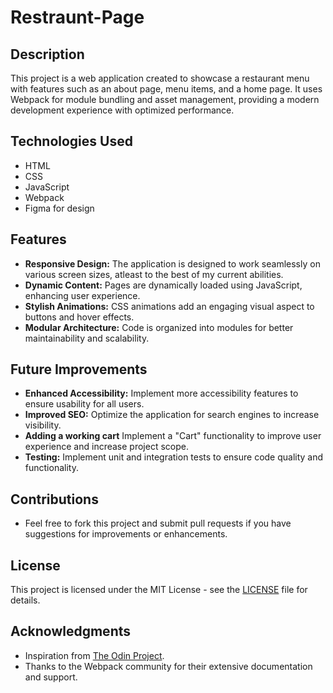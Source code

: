 # Restraunt-Page

## Description
This project is a web application created to showcase a restaurant menu with features such as an about page, menu items, and a home page. It uses Webpack for module bundling and asset management, providing a modern development experience with optimized performance.

## Technologies Used
- HTML
- CSS
- JavaScript
- Webpack
- Figma for design

## Features
- **Responsive Design:** The application is designed to work seamlessly on various screen sizes, atleast to the best of my current abilities.
- **Dynamic Content:** Pages are dynamically loaded using JavaScript, enhancing user experience.
- **Stylish Animations:** CSS animations add an engaging visual aspect to buttons and hover effects.
- **Modular Architecture:** Code is organized into modules for better maintainability and scalability.

## Future Improvements
- **Enhanced Accessibility:** Implement more accessibility features to ensure usability for all users.
- **Improved SEO:** Optimize the application for search engines to increase visibility.
- **Adding a working cart** Implement a "Cart" functionality to improve user experience and increase project scope.
- **Testing:** Implement unit and integration tests to ensure code quality and functionality.

## Contributions
- Feel free to fork this project and submit pull requests if you have suggestions for improvements or enhancements.

## License
This project is licensed under the MIT License - see the [LICENSE](LICENSE) file for details.

## Acknowledgments
- Inspiration from [The Odin Project](https://www.theodinproject.com/paths).
- Thanks to the Webpack community for their extensive documentation and support.
